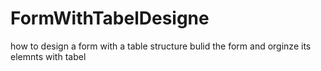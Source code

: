 # FormWithTabelDesigne
 how to design a form with a table structure
bulid the form and orginze its elemnts with tabel 
